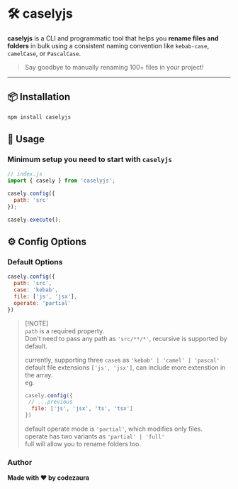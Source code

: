 # 🛠️ caselyjs

**caselyjs** is a CLI and programmatic tool that helps you **rename files and folders** in bulk using a consistent naming convention like `kebab-case`, `camelCase`, or `PascalCase`.

> Say goodbye to manually renaming 100+ files in your project!

---

## 📦 Installation

```bash
npm install caselyjs
```

## 🚀 Usage

### Minimum setup you need to start with `caselyjs`

```js
// index.js
import { casely } from 'caselyjs';

casely.config({
  path: 'src'
});

casely.execute();
```

## ⚙️ Config Options

### Default Options

```js
casely.config({
  path: 'src',
  case: 'kebab',
  file: ['js', 'jsx'],
  operate: 'partial'
})
```

> [!NOTE]\
> `path` is a required property.\
> Don't need to pass any path as `'src/**/*'`, recursive is supported by default.
>
> currently, supporting three `case`s as `'kebab' | 'camel' | 'pascal'`\
> default file extensions `['js', 'jsx']`, can include more extenstion in the array.\
> eg.
> ```js
> casely.config({
>  // ...previous
>   file: ['js', 'jsx', 'ts', 'tsx']
> })
> ```
> default operate mode is `'partial'`, which modifies only files.\
> operate has two variants as `'partial' | 'full'`\
> full will allow you to rename folders too.

### Author
**Made with ❤️ by codezaura**
